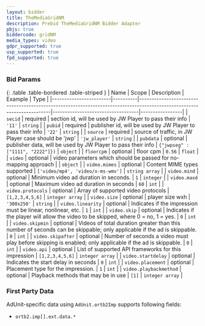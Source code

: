 ```yaml
---
layout: bidder
title: TheMediaGridNM
description: Prebid TheMediaGridNM Bidder Adapter
pbjs: true
biddercode: gridNM
media_types: video
gdpr_supported: true
usp_supported: true
fpd_supported: true
---
```



### Bid Params

{: .table .table-bordered .table-striped }
| Name                   | Scope    | Description                                                                                                            | Example                           | Type            |
|------------------------|----------|------------------------------------------------------------------------------------------------------------------------|-----------------------------------|-----------------|
| `secid`                | required | section id, will be used by JW Player to pass their info                                                               | `'11'`                            | `string`        |
| `pubid`                | required | publisher id, will be used by JW Player to pass their info                                                             | `'22'`                            | `string`        |
| `source`               | required | source of traffic, in JW Player case should be 'jwp'                                                                   | `'jw_player'`                     | `string`        |
| `pubdata`              | optional | publisher data, will be used by JW Player to pass their info                                                           | `{"jwpseg" : ["1111", "2222"]})`  | `object`        |
| `floorcpm`             | optional | floor cpm                                                                                                              | `0.56`                            | `float`         |
| `video`                | optional | video parameters which should be passed for no-mapping approach                                                        |                                   | `object`        |
| `video.mimes`	         | optional | Content MIME types supported	                                                                                         | `['video/mp4', 'video/x-ms-wmv']` | `string array`  |
| `video.mind` 	         | optional | Minimum video ad duration in seconds.                                                                                  | `1`                               | `integer`       |
| `video.maxd`           | optional | Maximum video ad duration in seconds                                                                                   | `60`                              | `int`           |
| `video.protocols`      | optional | Array of supported video protocols                                                                                     | `[1,2,3,4,5,6]`                   | `integer array` |
| `video.size`           | optional | player size wxh                                                                                                        | `'300x250'`                       | `string`        |
| `video.linearity`      | optional | Indicates if the impression must be linear, nonlinear, etc.                                                            | `1`                               | `int`           |
| `video.skip`           | optional | Indicates if the player will allow the video to be skipped, where 0 = no, 1 = yes.                                     | `0`                               | `int`           |
| `video.skipmin`        | optional | Videos of total duration greater than this number of seconds can be skippable; only applicable if the ad is skippable. | `0`                               | `int`           |
| `video.skipafter`      | optional | Number of seconds a video must play before skipping is enabled; only applicable if the ad is skippable.                | `0`                               | `int`           |
| `video.api`            | optional | List of supported API frameworks for this impression                                                                   | `[1,2,3,4,5,6]`                   | `integer array` |
| `video.startdelay`     | optional | Indicates the start delay in seconds                                                                                   | `0`                               | `int`           |
| `video.placement`      | optional | Placement type for the impression.                                                                                     | `1`                               | `int`           |
| `video.playbackmethod` | optional | Playback methods that may be in use                                                                                    | `[1]`                             | `integer array` |

### First Party Data

AdUnit-specific data using `AdUnit.ortb2Imp` supports following fields:

- `ortb2.imp[].ext.data.*`
